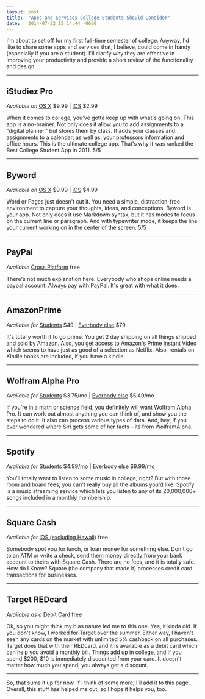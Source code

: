 ```yaml
---
layout: post
title:  "Apps and Services College Students Should Consider"
date:   2014-07-22 12:14:44 -0600
---
```

I'm about to set off for my first full-time semester of college.  Anyway, I'd like to share some apps and services that, I believe, could come in handy (especially if you are a student).  I'll clarify why they are effective in improving your productivity and provide a short review of the functionality and design.

<hr />

## iStudiez Pro

*Available on* [OS X](https://itunes.apple.com/us/app/istudiez-pro/id402989379?mt=12)  $9.99 | [iOS](https://itunes.apple.com/us/app/istudiez-pro/id310636441?mt=8) $2.99  

When it comes to college, you've gotta keep up with what's going on.  This app is a no-brainer.  Not only does it allow you to add assignments to a "digital planner," but stores them by class.  It adds your classes and assignments to a calendar; as well as, your professors information and office hours.  This is the ultimate college app.  That's why it was ranked the Best College Student App in 2011.  5/5

<hr />

## Byword
*Available on* [OS X](https://itunes.apple.com/us/app/byword/id420212497?mt=12)  $9.99 | [iOS](https://itunes.apple.com/us/app/byword/id482063361?mt=8) $4.99  

Word or Pages just doesn't cut it.  You need a simple, distraction-free environment to capture your thoughts, ideas, and conceptions.  Byword is your app.  Not only does it use Markdown syntax, but it has modes to focus on the current line or paragraph.  And with typewriter mode, it keeps the line your current working on in the center of the screen.  5/5

<hr />

## PayPal
*Available* [Cross Platform](http://paypal.com)  free

There's not much explanation here.  Everybody who shops online needs a paypal account.  Always pay with PayPal.  It's great with what it does.

<hr />

## AmazonPrime
 *Available for* [Students](http://www.amazon.com/gp/student/signup/info?ie=UTF8&refcust=AROAP43ZWK3UWDQ6SCOYZTJZ7Y&ref_type=generic)  $49 | [Everbody else](http://amazon.com/prime)  $79
 
 It's totally worth it to go prime.  You get 2 day shipping on all things shipped and sold by Amazon.  Also, you get access to Amazon's Prime Instant Video which seems to have just as good of a selection as Netflix.  Also, rentals on Kindle books are included, if you have a kindle.

<hr />

## Wolfram Alpha Pro
 *Available for* [Students](http://www.wolframalpha.com/pro/)  $3.75/mo | [Everbody else](http://www.wolframalpha.com/pro/)  $5.49/mo
 
If you're in a math or science field, you definitely will want Wolfram Alpha Pro.  It can work out almost anything you can think of, and show you the steps to do it. It also can process various types of data.  And, hey, if you ever wondered where Siri gets some of her facts – its from WolframAlpha.

<hr />

## Spotify
*Available for* [Students](https://www.spotify.com/us/student/)  $4.99/mo | [Everbody else](http://www.spotify.com)  $9.99/mo

You'll totally want to listen to some music in college, right?  But with those room and board fees, you can't really buy all the albums you'd like.  Spotify is a music streaming service which lets you listen to any of its 20,000,000+ songs included in a monthly membership. 

<hr />

## Square Cash
*Available for* [iOS (excluding Hawaii)](https://square.com/cash)  free

Somebody spot you for lunch, or loan money for something else.  Don't go to an ATM or write a check, send them money directly from your bank account to theirs with Square Cash.  There are no fees, and it is totally safe.  How do I Know?  Square (the company that made it) processes credit card transactions for businesses.

<hr />

## Target REDcard
*Available as a* [Debit Card](http://www.target.com/redcard/main)  free

Ok, so you might think my bias nature led me to this one.  Yes, it kinda did. If you don't know, I worked for Target over the summer.  Either way, I haven't seen any cards on the market with unlimited 5% cashback on all purchases.  Target does that with their REDcard, and it is available as a debit card which can help you avoid a monthly bill.  Things add up in college, and if you spend $200, $10 is immediately discounted from your card.  It doesn't matter how much you spend, you always get a discount.

<hr />

So, that sums it up for now.  If I think of some more, I'll add it to this page.  Overall, this stuff has helped me out, so I hope it helps you, too.
